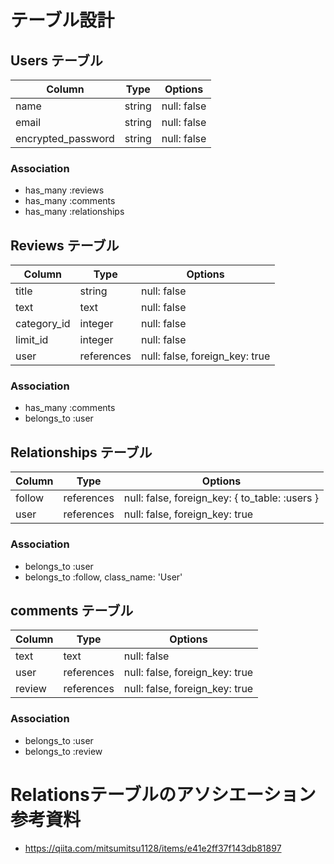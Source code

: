 # テーブル設計

## Users テーブル

| Column              | Type   | Options     |
| --------------------| ------ | ----------- |
| name                | string | null: false |
| email               | string | null: false |
| encrypted_password  | string | null: false |

### Association

- has_many :reviews
- has_many :comments
- has_many :relationships
<!-- - has_many :followings, through: :relationships, source: :follow
- has_many :reverse_of_relationships, class_name: 'Relationship', foreign_key: 'follow_id'
- has_many :followers, through: :reverse_of_relationships, source: :user -->

## Reviews テーブル

| Column            | Type       | Options                        |
| ----------------- | ---------- | ------------------------------ |
| title             | string     | null: false                    |
| text              | text       | null: false                    |
| category_id       | integer    | null: false                    |
| limit_id          | integer    | null: false                    |
| user              | references | null: false, foreign_key: true |
<!-- limitはJavaScriptを用いて、非同期通信の日数カウントダウンを行う -->
<!-- Active Storageを用いて、imageの追加予定 -->

### Association

- has_many :comments
- belongs_to :user
<!-- - belongs_to :relationship アソシエーション組む可能性あり -->

## Relationships テーブル

| Column      | Type       | Options                                        |
| ----------- | ---------- | ---------------------------------------------- |
| follow      | references | null: false, foreign_key: { to_table: :users } |
| user        | references | null: false, foreign_key: true                 |

### Association

- belongs_to :user
- belongs_to :follow, class_name: 'User'

## comments テーブル

| Column      | Type       | Options                        |
| ----------- | ---------- | ------------------------------ |
| text        | text       | null: false                    |
| user        | references | null: false, foreign_key: true |
| review      | references | null: false, foreign_key: true |

### Association

- belongs_to :user
- belongs_to :review

# Relationsテーブルのアソシエーション参考資料
- https://qiita.com/mitsumitsu1128/items/e41e2ff37f143db81897